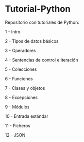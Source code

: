 # Tutorial-Python
Repositorio con tutoriales de Python:

1 - Intro

2 - Tipos de datos básicos

3 - Operadores

4 - Sentencias de control e iteración

5 - Colecciones

6 - Funciones

7 - Clases y objetos

8 - Excepciones

9 - Módulos

10 - Entrada estándar

11 - Ficheros

12 - JSON

